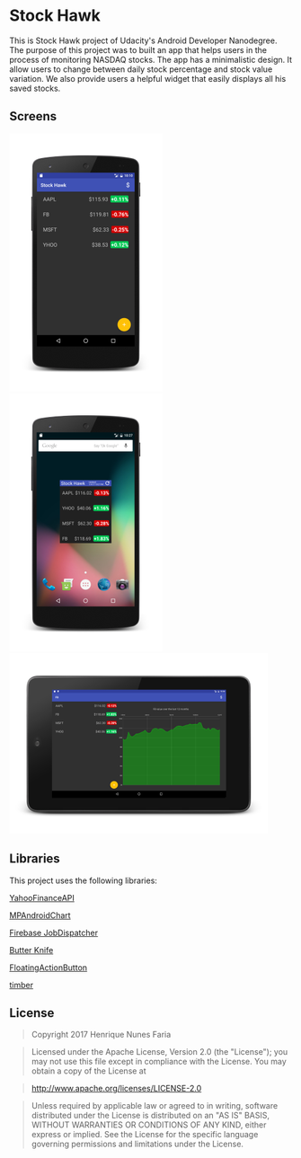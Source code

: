 Stock Hawk
======

This is Stock Hawk project of Udacity's Android Developer Nanodegree.
The purpose of this project was to built an app that helps users in the process of monitoring NASDAQ stocks.
The app has a minimalistic design. It allow users to change between daily stock percentage and stock value variation. 
We also provide users a helpful widget that easily displays all his saved stocks.


Screens
------

![alt text](https://github.com/henriquenfaria/stock-hawk/blob/master/art/phone_portrait_app.png "Phone")
![alt text](https://github.com/henriquenfaria/stock-hawk/blob/master/art/phone_portrait_widget.png "Widget")
![alt text](https://github.com/henriquenfaria/stock-hawk/blob/master/art/tablet_landscape_app.png "Tablet")


Libraries
------

This project uses the following libraries:

[YahooFinanceAPI](http://financequotes-api.com/)

[MPAndroidChart](https://github.com/PhilJay/MPAndroidChart)

[Firebase JobDispatcher](https://github.com/firebase/firebase-jobdispatcher-android)

[Butter Knife](http://jakewharton.github.io/butterknife/)

[FloatingActionButton](https://github.com/makovkastar/FloatingActionButton)

[timber](https://github.com/JakeWharton/timber)


License
------

> Copyright 2017 Henrique Nunes Faria

> Licensed under the Apache License, Version 2.0 (the "License"); you may not use this file except in compliance with the License. You may obtain a copy of the License at

> http://www.apache.org/licenses/LICENSE-2.0

> Unless required by applicable law or agreed to in writing, software distributed under the License is distributed on an "AS IS" BASIS, WITHOUT WARRANTIES OR CONDITIONS OF ANY KIND, either express or implied. See the License for the specific language governing permissions and limitations under the License.

